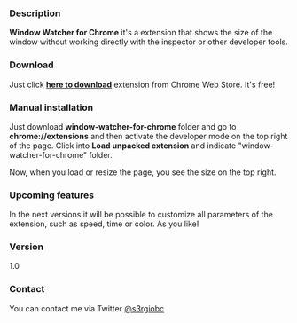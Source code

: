 ### **Description**
**Window Watcher for Chrome** it's a extension that shows the size of the window without working directly with the inspector or other developer tools.

### **Download**
Just click [**here to download**](https://chrome.google.com/webstore/detail/hbppbfcjfgiebcglahgdjlalhgplcpkf/) extension from Chrome Web Store. It's free!

### **Manual installation**
Just download **window-watcher-for-chrome** folder and go to **chrome://extensions** and then activate the developer mode on the top right of the page. Click into **Load unpacked extension** and indicate "window-watcher-for-chrome" folder.

Now, when you load or resize the page, you see the size on the top right.

### **Upcoming features**
In the next versions it will be possible to customize all parameters of the extension, such as speed, time or color. As you like!

### **Version**
1.0

### **Contact**
You can contact me via Twitter [@s3rgiobc](https://twitter.com/sergiobarriel)

